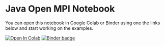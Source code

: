 # Java Open MPI Notebook

You can open this notebook in Google Colab or Binder using one the links below and start working on the examples. 

[![Open In Colab](https://colab.research.google.com/assets/colab-badge.svg)](https://colab.research.google.com/github/rkurniawati/mpiC/blob/master/C_openmpi_patternlets.ipynb)
[![Binder badge](https://mybinder.org/badge_logo.svg)](https://mybinder.org/v2/gh/rkurniawati/mpiC/HEAD "Launch a jupyter/base-notebook container on mybinder.org")